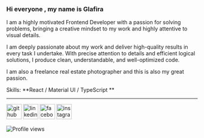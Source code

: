 

### Hi everyone  , my name is Glafira

I am a highly motivated Frontend Developer with a passion for solving problems, bringing a creative mindset to my work and highly attentive to visual details. 

I am deeply passionate about my work and deliver high-quality results in every task I undertake. With precise attention to details and efficient logical solutions, I produce clean, understandable, and well-optimized code. 

I am also a freelance real estate photographer and this is also my great passion.

Skills: **React / Material UI / TypeScript **

---

[<img src='https://img.icons8.com/fluency/48/000000/github.png' alt='github' height='40'>](https://github.com/glafver)  [<img src='https://img.icons8.com/fluency/48/000000/linkedin.png' alt='linkedin' height='40'>](https://www.linkedin.com/in/glafver/)  [<img src='https://img.icons8.com/color/48/000000/facebook.png' alt='facebook' height='40'>](https://www.facebook.com/glafver)  [<img src='https://img.icons8.com/color/48/000000/instagram-new--v1.png' alt='instagram' height='40'>](https://www.instagram.com/glafver/)  

<!-- [![Top Langs](https://github-readme-stats.vercel.app/api/top-langs/?username=glafver)](https://github.com/anuraghazra/github-readme-stats) -->

![Profile views](https://gpvc.arturio.dev/glafver)




